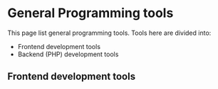 # General Programming tools
This page list general programming tools. Tools here are divided into:

* Frontend development tools
* Backend (PHP) development tools

## Frontend development tools

